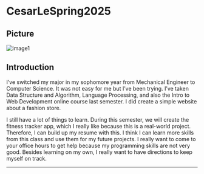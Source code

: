 # CesarLeSpring2025

## Picture
![image1](https://github.com/user-attachments/assets/92ad09cf-033e-4b86-880a-f8742bf8bc7a)

## Introduction
 I’ve switched my major in my sophomore year from Mechanical Engineer to Computer Science. It was not easy for me but I’ve been trying. I’ve taken Data Structure and Algorithm, Language Processing, and also the Intro to Web Development online course last semester. I did create a simple website about a fashion store. 

 I still have a lot of things to learn. During this semester, we will create the fitness tracker app, which I really like because this is a real-world project. Therefore, I can build up my resume with this. I think I can learn more skills from this class and use them for my future projects. I really want to come to your office hours to get help because my programming skills are not very good. Besides learning on my own, I really want to have directions to keep myself on track.


---
